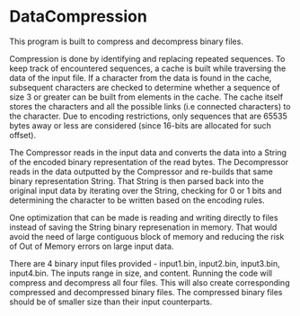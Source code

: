 # DataCompression

This program is built to compress and decompress binary files. 

Compression is done by identifying and replacing repeated sequences. To keep track of encountered sequences, a cache is built while traversing the data of the input file. If a character from the data is found in the cache, subsequent characters are checked to determine whether a sequence of size 3 or greater can be built from elements in the cache. The cache itself stores the characters and all the possible links (i.e connected characters) to the character. Due to encoding restrictions, only sequences that are 65535 bytes away or less are considered (since 16-bits are allocated for such offset).

The Compressor reads in the input data and converts the data into a String of the encoded binary representation of the read bytes. The Decompressor reads in the data outputted by the Compressor and re-builds that same binary representation String. That String is then parsed back into the original input data by iterating over the String, checking for 0 or 1 bits and determining the character to be written based on the encoding rules. 

One optimization that can be made is reading and writing directly to files instead of saving the String binary represenation in memory. That would avoid the need of large contiguous block of memory and reducing the risk of Out of Memory errors on large input data.

There are 4 binary input files provided - input1.bin, input2.bin, input3.bin, input4.bin. The inputs range in size, and content. Running the code will compress and decompress all four files. This will also create corresponding compressed and decompressed binary files. The compressed binary files should be of smaller size than their input counterparts. 
